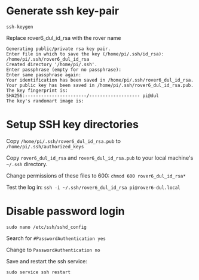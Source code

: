 # Generate ssh key-pair

`ssh-keygen`

Replace rover6_dul_id_rsa with the rover name

```(bash)
Generating public/private rsa key pair.
Enter file in which to save the key (/home/pi/.ssh/id_rsa): /home/pi/.ssh/rover6_dul_id_rsa
Created directory '/home/pi/.ssh'.
Enter passphrase (empty for no passphrase):
Enter same passphrase again:
Your identification has been saved in /home/pi/.ssh/rover6_dul_id_rsa.
Your public key has been saved in /home/pi/.ssh/rover6_dul_id_rsa.pub.
The key fingerprint is:
SHA256:-----------------------/------------------- pi@dul
The key's randomart image is:
```

# Setup SSH key directories
Copy `/home/pi/.ssh/rover6_dul_id_rsa.pub` to `/home/pi/.ssh/authorized_keys`

Copy `rover6_dul_id_rsa` and `rover6_dul_id_rsa.pub` to your local machine's `~/.ssh` directory.

Change permissions of these files to 600: `chmod 600 rover6_dul_id_rsa*`

Test the log in: `ssh -i ~/.ssh/rover6_dul_id_rsa pi@rover6-dul.local`

# Disable password login
`sudo nano /etc/ssh/sshd_config`

Search for `#PasswordAuthentication yes`

Change to `PasswordAuthentication no`

Save and restart the ssh service:

`sudo service ssh restart`
